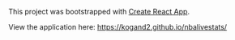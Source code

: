 This project was bootstrapped with [Create React App](https://github.com/facebook/create-react-app).

View the application here: https://kogand2.github.io/nbalivestats/
